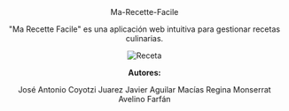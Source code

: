 <center>
Ma-Recette-Facile

"Ma Recette Facile" es una aplicación web intuitiva para gestionar recetas culinarias.

![Receta](https://tacosaredelicious.org/images/taco.gif)

**Autores:**

José Antonio Coyotzi Juarez
Javier Aguilar Macías
Regina Monserrat Avelino Farfán

</center>
